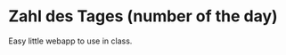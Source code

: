Zahl des Tages (number of the day)
==================================

Easy little webapp to use in class.
